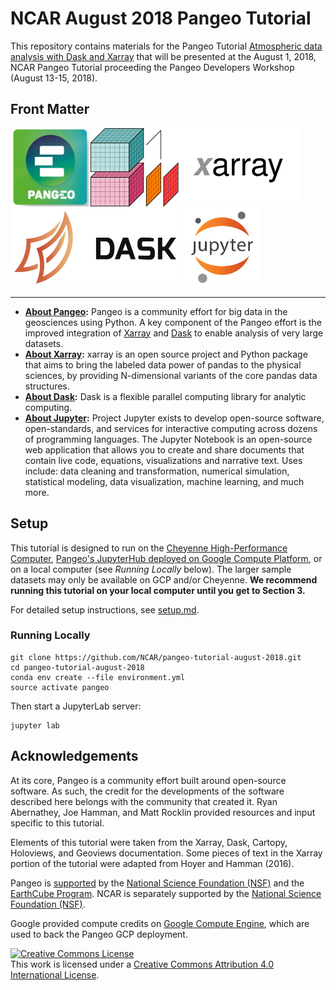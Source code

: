 # NCAR August 2018 Pangeo Tutorial

This repository contains materials for the Pangeo Tutorial [Atmospheric data analysis with Dask and Xarray](https://sea.ucar.edu/event/atmospheric-data-analysis-dask-and-xarray) that will be presented at the August 1, 2018, NCAR Pangeo Tutorial proceeding the Pangeo Developers Workshop (August 13-15, 2018).

## Front Matter

<img src="./images/pangeo_card_green.png" height="125"> <img src="./images/xarray.png" height="125"> <img src="./images/dask.png" height="125"> <img src="./images/jupyter.png" height="125">

-----

- **[About Pangeo](https://pangeo-data.github.io/):** Pangeo is a community effort for big data in the geosciences using Python. A key component of the Pangeo effort is the improved integration of [Xarray](http://xarray.pydata.org/en/latest/index.html) and [Dask](http://dask.pydata.org/en/latest/index.html) to enable analysis of very large datasets.
- **[About Xarray](http://xarray.pydata.org/en/latest/index.html):** xarray is an open source project and Python package that aims to bring the labeled data power of pandas to the physical sciences, by providing N-dimensional variants of the core pandas data structures.
- **[About Dask](http://dask.pydata.org/en/latest/index.html):** Dask is a flexible parallel computing library for analytic computing.
- **[About Jupyter](http://jupyter.org/):** Project Jupyter exists to develop open-source software, open-standards, and services for interactive computing across dozens of programming languages. The Jupyter Notebook is an open-source web application that allows you to create and share documents that contain live code, equations, visualizations and narrative text. Uses include: data cleaning and transformation, numerical simulation, statistical modeling, data visualization, machine learning, and much more.

## Setup

This tutorial is designed to run on the [Cheyenne High-Performance Computer](https://www2.cisl.ucar.edu/resources/computational-systems/cheyenne), [Pangeo's JupyterHub deployed on Google Compute Platform](http://pangeo.pydata.org/), or on a local computer (see *Running Locally* below). The larger sample datasets may only be available on GCP and/or Cheyenne.  **We recommend running this tutorial on your local computer until you get to Section 3.**

For detailed setup instructions, see [setup.md](./setup.md).

### Running Locally

```
git clone https://github.com/NCAR/pangeo-tutorial-august-2018.git
cd pangeo-tutorial-august-2018
conda env create --file environment.yml
source activate pangeo
```

Then start a JupyterLab server:

```
jupyter lab
```

## Acknowledgements

At its core, Pangeo is a community effort built around open-source software. As such, the credit for the developments of the software described here belongs with the community that created it. Ryan Abernathey, Joe Hamman, and Matt Rocklin provided resources and input specific to this tutorial.

Elements of this tutorial were taken from the Xarray, Dask, Cartopy, Holoviews, and Geoviews documentation. Some pieces of text in the Xarray portion of the tutorial were adapted from Hoyer and Hamman (2016).

Pangeo is [supported](https://www.nsf.gov/awardsearch/showAward?AWD_ID=1740633&HistoricalAwards=false) by the [National Science Foundation (NSF)](https://www.nsf.gov/) and the [EarthCube Program](https://www.earthcube.org/). NCAR is separately supported by the [National Science Foundation (NSF)](https://www.nsf.gov/).

Google provided compute credits on [Google Compute Engine](https://cloud.google.com/), which are used to back the Pangeo GCP deployment.

<a rel="license" href="http://creativecommons.org/licenses/by/4.0/"><img alt="Creative Commons License" style="border-width:0" src="https://i.creativecommons.org/l/by/4.0/88x31.png" /></a><br />This work is licensed under a <a rel="license" href="http://creativecommons.org/licenses/by/4.0/">Creative Commons Attribution 4.0 International License</a>.
